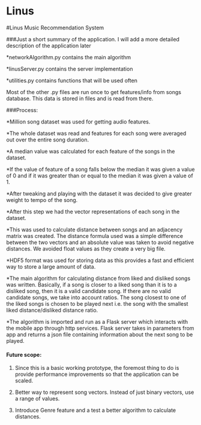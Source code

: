 # Linus
#Linus Music Recommendation System

###Just a short summary of the application. I will add a more detailed description of the application later

*networkAlgorithm.py contains the main algorithm

*linusServer.py contains the server implementation

*utilities.py contains functions that will be used often

Most of the other .py files are run once to get features/info from songs database. This data is stored in files and is read from there.


###Process:

*Million song dataset was used for getting audio features.

*The whole dataset was read and features for each song were averaged out over the entire song duration.

*A median value was calculated for each feature of the songs in the dataset.

*If the value of feature of a song falls below the median it was given a value of 0 and if it was greater than or equal to the median it was given a value of 1.

*After tweaking and playing with the dataset it was decided to give greater weight to tempo of the song.

*After this step we had the vector representations of each song in the dataset.

*This was used to calculate distance between songs and an adjacency matrix was created. The distance formula used was a simple difference between the two vectors and an absolute value was taken to avoid negative distances. We avoided float values as they create a very big file.

*HDF5 format was used for storing data as this provides a fast and efficient way to store a large amount of data.

*The main algorithm for calculating distance from liked and disliked songs was written. Basically, if a song is closer to a liked song than it is to a disliked song, then it is a valid candidate song. If there are no valid candidate songs, we take into account ratios. The song closest to one of the liked songs is chosen to be played next i.e. the song with the smallest liked distance/disliked distance ratio.

*The algorithm is imported and run as a Flask server which interacts with the mobile app through http services. Flask server takes in parameters from app and returns a json file containing information about the next song to be played.

#### Future scope:

1. Since this is a basic working prototype, the foremost thing to do is provide performance improvements so that
   the application can be scaled.

2. Better way to represent song vectors. Instead of just binary vectors, use a range of values.

3. Introduce Genre feature and a test a better algorithm to calculate distances.